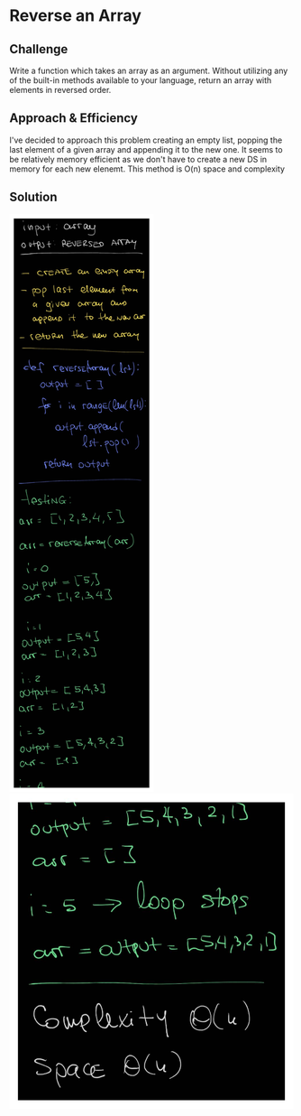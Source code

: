 # Reverse an Array

## Challenge

Write a function which takes an array as an argument. Without utilizing any of the built-in methods available to your language, return an array with elements in reversed order.

## Approach & Efficiency

I've decided to approach this problem creating an empty list, popping the last element of a given array and appending it to the new one. It seems to be relatively memory efficient as we don't have to create a new DS in memory for each new elenemt.
This method is O(n) space and complexity

## Solution

<img src="../../assets/reverse_array_1.jpg" alt="Whiteboard Solution" style="max-width:100%;">
<img src="../../assets/reverse_array_2.jpg" alt="Whiteboard Solution" style="max-width:100%;">
